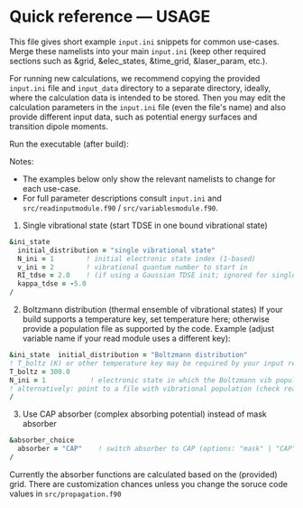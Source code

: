 # Quick reference — USAGE

This file gives short example `input.ini` snippets for common use-cases. Merge these namelists into your main `input.ini` (keep other required sections such as &grid, &elec_states, &time_grid, &laser_param, etc.).

For running new calculations, we recommend copying the provided `input.ini` file and `input_data` directory to a separate directory, ideally, where the calculation data is intended to be stored. Then you may edit the calculation parameters in the `input.ini` file (even the file's name) and also provide different input data, such as potential energy surfaces and transition dipole moments.

Run the executable (after build):

Notes:
- The examples below only show the relevant namelists to change for each use-case.
- For full parameter descriptions consult `input.ini` and `src/readinputmodule.f90` / `src/variablesmodule.f90`.

1) Single vibrational state (start TDSE in one bound vibrational state)
```fortran
&ini_state
  initial_distribution = "single vibrational state"
  N_ini = 1        ! initial electronic state index (1-based)
  v_ini = 2        ! vibrational quantum number to start in
  RI_tdse = 2.0    ! (if using a Gaussian TDSE init; ignored for single vibrational state)
  kappa_tdse = -5.0
/
```

2) Boltzmann distribution (thermal ensemble of vibrational states)
If your build supports a temperature key, set temperature here; otherwise provide a population file as supported by the code. Example (adjust variable name if your read module uses a different key):

```fortran
&ini_state  initial_distribution = "Boltzmann distribution"  
! T_boltz (K) or other temperature key may be required by your input reader  
T_boltz = 300.0  
N_ini = 1           ! electronic state in which the Boltzmann vib populations are prepared  
! alternatively: point to a file with vibrational population (check readinputmodule)
/
```

3) Use CAP absorber (complex absorbing potential) instead of mask absorber
```fortran
&absorber_choice
  absorber = "CAP"    ! switch absorber to CAP (options: "mask" | "CAP")
/
```

Currently the absorber functions are calculated based on the (provided) grid. There are customization chances unless you change the soruce code values in `src/propagation.f90`
